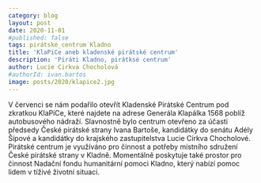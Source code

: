 ```yaml
---
category: blog
layout: post
date: 2020-11-01
#published: false
tags: pirátské_centrum Kladno 
title: 'KlaPiCe aneb kladenské pirátské centrum'
description: 'Piráti Kladno, pirátksé centrum'
author: Lucie Cirkva Chocholová
#authorId: ivan.bartos
image: posts/2020/klapice2.jpg
---
```


V červenci se nám podařilo otevřít Kladenské Pirátské Centrum pod zkratkou KlaPiCe, které najdete na adrese Generála Klapálka 1568 poblíž autobusového nádraží. Slavnostně bylo centrum otevřeno za účasti předsedy České pirátské strany Ivana Bartoše, kandidátky do senátu Adély Šípové a kandidátky do krajského zastupitelstva Lucie Cirkva Chocholové. Pirátské centrum je využíváno pro činnost a potřeby místního sdružení České pirátské strany v Kladně. Momentálně poskytuje také prostor pro činnost Nadační fondu humanitární pomoci Kladno, který nabízí pomoc lidem v tíživé životní situaci.
